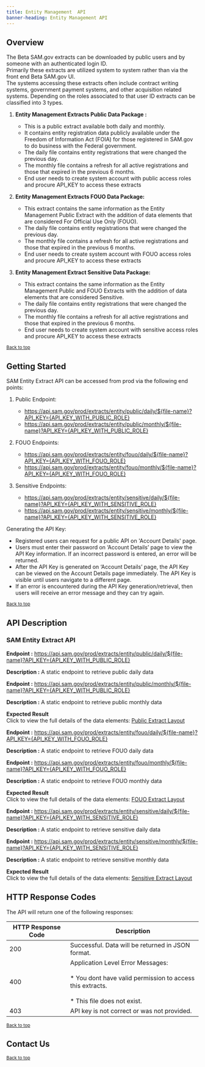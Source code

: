 ```yaml
---
title: Entity Management  API
banner-heading: Entity Management API
---
```


<link rel="stylesheet" type="text/css" href="../../assets/swaggerui-dist/swagger-ui.css" >


## Overview
The Beta SAM.gov extracts can be downloaded by public users and by someone with an authenticated login ID.    
Primarily these extracts are utilized system to system rather than via the front end Beta SAM.gov UI.  
The systems accessing these extracts often include contract writing systems, government payment systems, and other 
acquisition related systems. Depending on the roles associated to that user ID extracts can be classified into 3 types.
  
1. **Entity Management Extracts Public Data Package :**
   * This is a public extract available both daily and monthly. 
   * It contains entity registration data publicly available under the Freedom of Information Act (FOIA) for those registered 
     in SAM.gov to do business with the Federal government.  
   * The daily file contains entity registrations that were changed the previous day.  
   * The monthly file contains a refresh for all active registrations and those that expired in the previous 6 months.
   * End user needs to create system account with public access roles and procure API_KEY to access these extracts 

2. **Entity Management Extracts FOUO Data Package:**
   * This extract contains the same information as the Entity Management Public Extract with the addition of data elements 
     that are considered For Official Use Only (FOUO).  
   * The daily file contains entity registrations that were changed the previous day.  
   * The monthly file contains a refresh for all active registrations and those that expired in the previous 6 months.  
   * End user needs to create system account with FOUO access roles and procure API_KEY to access these extracts

3. **Entity Management Extract Sensitive Data Package:**
   * This extract contains the same information as the Entity Management Public and FOUO Extracts with the addition of data 
     elements that are considered Sensitive.  
   * The daily file contains entity registrations that were changed the previous day.  
   * The monthly file contains a refresh for all active registrations and those that expired in the previous 6 months. 
   * End user needs to create system account with sensitive access roles and procure API_KEY to access these extracts


<p><small><a href="#">Back to top</a></small></p>

## Getting Started

SAM Entity Extract API can be accessed from prod via the following end points:
1. Public Endpoint:
   * https://api.sam.gov/prod/extracts/entity/public/daily/${file-name}?API_KEY={API_KEY_WITH_PUBLIC_ROLE}
   * https://api.sam.gov/prod/extracts/entity/public/monthly/${file-name}?API_KEY={API_KEY_WITH_PUBLIC_ROLE}

2. FOUO Endpoints:  
   * https://api.sam.gov/prod/extracts/entity/fouo/daily/${file-name}?API_KEY={API_KEY_WITH_FOUO_ROLE}
   * https://api.sam.gov/prod/extracts/entity/fouo/monthly/${file-name}?API_KEY={API_KEY_WITH_FOUO_ROLE}

3. Sensitive Endpoints:    
   * https://api.sam.gov/prod/extracts/entity/sensitive/daily/${file-name}?API_KEY={API_KEY_WITH_SENSITIVE_ROLE}
   * https://api.sam.gov/prod/extracts/entity/sensitive/monthly/${file-name}?API_KEY={API_KEY_WITH_SENSITIVE_ROLE}

Generating the API Key:
* Registered users can request for a public API on 'Account Details' page.
* Users must enter their password on ‘Account Details’ page to view the API Key information. If an incorrect password is entered, an error will be returned. 
* After the API Key is generated on ‘Account Details’ page, the API Key can be viewed on the Account Details page immediately. The API Key is visible until users navigate to a different page. 
* If an error is encountered during the API Key generation/retrieval, then users will receive an error message and they can try again.

<p><small><a href="#">Back to top</a></small></p>

## API Description

### SAM Entity Extract API

**Endpoint :**  https://api.sam.gov/prod/extracts/entity/public/daily/${file-name}?API_KEY={API_KEY_WITH_PUBLIC_ROLE}

**Description :**  A static endpoint to retrieve public daily data

**Endpoint :**  https://api.sam.gov/prod/extracts/entity/public/monthly/${file-name}?API_KEY={API_KEY_WITH_PUBLIC_ROLE}

**Description :**  A static endpoint to retrieve public monthly data

**Expected Result**<br>
Click to view the full details of the data elements: <a href="v1/public_extract_layout.pdf">Public Extract Layout</a>

**Endpoint :**  https://api.sam.gov/prod/extracts/entity/fouo/daily/${file-name}?API_KEY={API_KEY_WITH_FOUO_ROLE}

**Description :**  A static endpoint to retrieve FOUO daily data

**Endpoint :**  https://api.sam.gov/prod/extracts/entity/fouo/monthly/${file-name}?API_KEY={API_KEY_WITH_FOUO_ROLE}

**Description :**  A static endpoint to retrieve FOUO monthly data

**Expected Result**<br>
Click to view the full details of the data elements: <a href="v1/fouo_extract_layout.pdf">FOUO Extract Layout</a>


**Endpoint :**  https://api.sam.gov/prod/extracts/entity/sensitive/daily/${file-name}?API_KEY={API_KEY_WITH_SENSITIVE_ROLE}

**Description :**  A static endpoint to retrieve sensitive daily data

**Endpoint :**  https://api.sam.gov/prod/extracts/entity/sensitive/monthly/${file-name}?API_KEY={API_KEY_WITH_SENSITIVE_ROLE}

**Description :**  A static endpoint to retrieve sensitive monthly data

**Expected Result**<br>
Click to view the full details of the data elements: <a href="v1/sensitive_extract_layout.pdf">Sensitive Extract Layout</a>


## HTTP Response Codes

The API will return one of the following responses:

| HTTP Response Code | Description |
| ---- | ----------- |
| 200 | Successful. Data will be returned in JSON format. |
| 400 | Application Level Error Messages: <br><br>  * You dont have valid permission to access this extracts. <br><br> * This file does not exist.  |
| 403 | API key is not correct or was not provided. |


<p><small><a href="#">Back to top</a></small></p>

## Contact Us

<p><small><a href="#">Back to top</a></small></p>